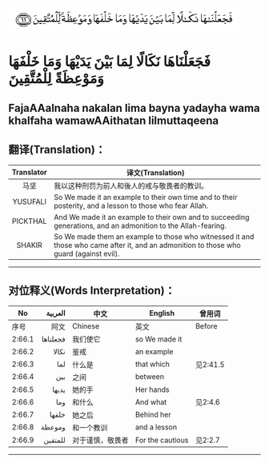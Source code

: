 ![002:066](images/002_066.gif)

#  فَجَعَلْنَاهَا نَكَالًا لِمَا بَيْنَ يَدَيْهَا وَمَا خَلْفَهَا وَمَوْعِظَةً لِلْمُتَّقِينَ 

## FajaAAalnaha nakalan lima bayna yadayha wama khalfaha wamawAAithatan lilmuttaqeena

## 翻译(Translation)：

| Translator | 译文(Translation)                                            |
|:----------:| ------------------------------------------------------------ |
| 马坚       | 我以这种刑罚为前人和後人的戒与敬畏者的教训。                 |
| YUSUFALI   | So We made it an example to their own time and to their posterity, and a lesson to those who fear Allah. |
| PICKTHAL   | And We made it an example to their own and to succeeding generations, and an admonition to the Allah-fearing. |
| SHAKIR     | So We made them an example to those who witnessed it and those who came after it, and an admonition to those who guard (against evil). |

---

## 对位释义(Words Interpretation)：

| No     | العربية  | 中文             | English          | 曾用词   |
| ------ | --------:| ---------------- | ---------------- | -------- |
| 序号   | 阿文     | Chinese          | 英文             | Before   |
| 2:66.1 | فجعلناها | 我们使它         | so We made it    |          |
| 2:66.2 | نكالا    | 鉴戒             | an example       |          |
| 2:66.3 | لما      | 什么是           | that which       | 见2:41.5 |
| 2:66.4 | بين      | 之间             | between          |          |
| 2:66.5 | يديها    | 她的手           | Her hands        |          |
| 2:66.6 | وما      | 和什么           | And what         | 见2:4.6  |
| 2:66.7 | خلفها    | 她之后           | Behind her       |          |
| 2:66.8 | وموعظة   | 和一个教训       | and a lesson     |          |
| 2:66.9 | للمتقين  | 对于谨慎，敬畏者 | For the cautious | 见2:2.7  |

---
